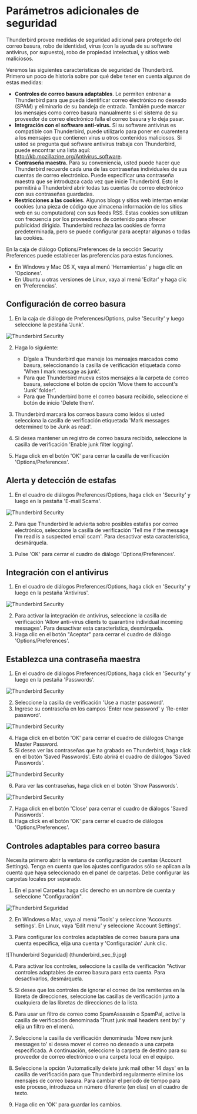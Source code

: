 Parámetros adicionales de seguridad
===================================

Thunderbird provee medidas de seguridad adicional para protegerlo del correo basura, robo de identidad, virus (con la ayuda de su software antivirus, por supuesto), robo de propiedad intelectual, y sitios web maliciosos.

Veremos las siguientes características de seguridad de Thunderbird. Primero un poco de historia sobre por qué debe tener en cuenta algunas de estas medidas:

 * **Controles de correo basura adaptables**. Le permiten entrenar a Thunderbird para que pueda identificar correo electrónico no deseado (SPAM) y eliminarlo de su bandeja de entrada. También puede marcar los mensajes como correo basura manualmente si el sistema de su proveedor de correo electrónico falla el correo basura y lo deja pasar.
 * **Integración con el software anti-virus.** Si su software antivirus es compatible con Thunderbird, puede utilizarlo para poner en cuarentena a los mensajes que contienen virus u otros contenidos maliciosos. Si usted se pregunta qué software antivirus trabaja con Thunderbird, puede encontrar una lista aquí: http://kb.mozillazine.org/Antivirus_software.
 * **Contraseña maestra.** Para su conveniencia, usted puede hacer que Thunderbird recuerde cada una de las contraseñas individuales de sus cuentas de correo electrónico. Puede especificar una contraseña maestra que se introduzca cada vez que inicie Thunderbird. Esto le permitirá a Thunderbird abrir todas tus cuentas de correo electrónico con sus contraseñas guardadas.
 * **Restricciones a las cookies.** Algunos blogs y sitios web intentan enviar cookies (una pieza de código que almacena información de los sitios web en su computadora) con sus feeds RSS. Estas cookies son utilizan con frecuencia por los proveedores de contenido para ofrecer publicidad dirigida. Thunderbird rechaza las cookies de forma predeterminada, pero se puede configurar para aceptar algunas o todas las cookies.

En la caja de diálogo Options/Preferences de la sección Security Preferences puede establecer las preferencias para estas funciones.

 * En Windows y Mac OS X, vaya al menú 'Herramientas' y haga clic en 'Opciones'.
 * En Ubuntu u otras versiones de Linux, vaya al menú 'Editar' y haga clic en 'Preferencias'.


Configuración de correo basura
------------------------------

 1. En la caja de diálogo de Preferences/Options, pulse 'Security' y luego seleccione la pestaña 'Junk'.

 ![Thunderbird Security](thunderbird_sec_1.jpg)

 2. Haga lo siguiente:
    * Dígale a Thunderbird que maneje los mensajes marcados como basura, seleccionando la casilla de verificación etiquetada como 'When I mark message as junk'.
    * Para que Thunderbird mueva estos mensajes a la carpeta de correo basura, seleccione el botón de opción 'Move them to account's 'Junk' folder'.
    * Para que Thunderbird borre el correo basura recibido, seleccione el botón de inicio 'Delete them'.

 3. Thunderbird marcará los correos basura como leídos si usted selecciona la casilla de verificación etiquetada 'Mark messages determined to be Junk as read'.
 4. Si desea mantener un registro de correo basura recibido, seleccione la casilla de verificación 'Enable junk filter logging'.
 5. Haga click en el botón 'OK' para cerrar la casilla de verificación 'Options/Preferences'.

Alerta y detección de estafas
-----------------------------

 1. En el cuadro de diálogos Preferences/Options, haga click en 'Security' y luego en la pestaña 'E-mail Scams'.

 ![Thunderbird Security](thunderbird_sec_2.jpg)

 2. Para que Thunderbird le advierta sobre posibles estafas por correo electrónico, seleccione la casilla de verificación 'Tell me if the message I'm read is a suspected email scam'. Para desactivar esta característica, desmárquela.

 3. Pulse 'OK' para cerrar el cuadro de diálogo 'Options/Preferences'.

Integración con el antivirus
----------------------------

 1. En el cuadro de diálogos Preferences/Options, haga click en 'Security' y luego en la pestaña 'Antivirus'.

 ![Thunderbird Security](thunderbird_sec_3.jpg)

 2. Para activar la integración de antivirus, seleccione la casilla de verificación 'Allow anti-virus clients to quarantine individual incoming messages'. Para desactivar esta característica, desmárquela.
 3. Haga clic en el botón "Aceptar" para cerrar el cuadro de diálogo 'Options/Preferences'.

Establezca una contraseña maestra
---------------------------------

 1. En el cuadro de diálogos Preferences/Options, haga click en 'Security' y luego en la pestaña 'Passwords'.

 ![Thunderbird Security](thunderbird_sec_4.jpg)

 2. Seleccione la casilla de verificación 'Use a master password'.
 3. Ingrese su contraseña en los campos 'Enter new password' y 'Re-enter password'.

 ![Thunderbird Security](thunderbird_sec_5.jpg)

 4. Haga click en el botón 'OK' para cerrar el cuadro de diálogos Change Master Password.
 5. Si desea ver las contraseñas que ha grabado en Thunderbird, haga click en el botón 'Saved Passwords'. Esto abrirá el cuadro de diálogos 'Saved Passwords'.

 ![Thunderbird Security](thunderbird_sec_6.jpg)

 6. Para ver las contraseñas, haga click en el botón 'Show Passwords'.

 ![Thunderbird Security](thunderbird_sec_7.jpg)

 7. Haga click en el botón 'Close' para cerrar el cuadro de diálogos 'Saved Passwords'.
 8. Haga click en el botón 'OK' para cerrar el cuadro de diálogos 'Options/Preferences'.


Controles adaptables para correo basura
---------------------------------------

Necesita primero abrir la ventana de configuración de cuentas (Account Settings). Tenga en cuenta que los ajustes configurados sólo se aplican a la cuenta que haya seleccionado en el panel de carpetas. Debe configurar las carpetas locales por separado.

 1. En el panel Carpetas haga clic derecho en un nombre de cuenta y seleccione "Configuración".

 ![Thunderbird Seguridad](thunderbird_sec_8.jpg)

 2. En Windows o Mac, vaya al menú 'Tools' y seleccione 'Accounts settings'. En Linux, vaya 'Edit menu' y seleccione 'Account Settings'.

 3. Para configurar los controles adaptables de correo basura para una cuenta específica, elija una cuenta y 'Configuración' Junk clic.

 ![Thunderbird Seguridad] (thunderbird_sec_9.jpg)

 4. Para activar los controles, seleccione la casilla de verificación "Activar controles adaptables de correo basura para esta cuenta. Para desactivarlos, desmárquela.

 5. Si desea que los controles de ignorar el correo de los remitentes en la libreta de direcciones, seleccione las casillas de verificación junto a cualquiera de las libretas de direcciones de la lista.
 6. Para usar un filtro de correo como SpamAssassin o SpamPal, active la casilla de verificación denominada 'Trust junk mail headers sent by:' y elija un filtro en el menú.
 7. Seleccione la casilla de verificación denominada 'Move new junk messages to' si desea mover el correo no deseado a una carpeta especificada. A continuación, seleccione la carpeta de destino para su proveedor de correo electrónico o una carpeta local en el equipo.
 8. Seleccione la opción 'Automatically delete junk mail other 14 days' en la casilla de verificación para que Thunderbird regularmente elimine los mensajes de correo basura. Para cambiar el período de tiempo para este proceso, introduzca un número diferente (en días) en el cuadro de texto.
 9. Haga clic en 'OK' para guardar los cambios.
